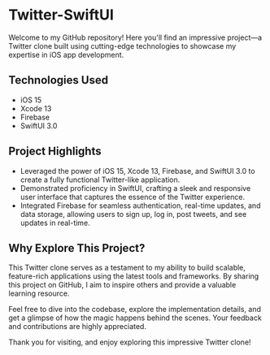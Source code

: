 # Twitter-SwiftUI

Welcome to my GitHub repository! Here you'll find an impressive project—a Twitter clone built using cutting-edge technologies to showcase my expertise in iOS app development.

## Technologies Used
- iOS 15
- Xcode 13
- Firebase
- SwiftUI 3.0

## Project Highlights
- Leveraged the power of iOS 15, Xcode 13, Firebase, and SwiftUI 3.0 to create a fully functional Twitter-like application.
- Demonstrated proficiency in SwiftUI, crafting a sleek and responsive user interface that captures the essence of the Twitter experience.
- Integrated Firebase for seamless authentication, real-time updates, and data storage, allowing users to sign up, log in, post tweets, and see updates in real-time.

## Why Explore This Project?
This Twitter clone serves as a testament to my ability to build scalable, feature-rich applications using the latest tools and frameworks. By sharing this project on GitHub, I aim to inspire others and provide a valuable learning resource.

Feel free to dive into the codebase, explore the implementation details, and get a glimpse of how the magic happens behind the scenes. Your feedback and contributions are highly appreciated.

Thank you for visiting, and enjoy exploring this impressive Twitter clone!

